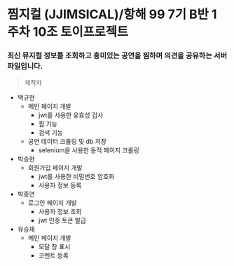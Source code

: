 # 찜지컬 (JJIMSICAL)/항해 99 7기 B반 1주차 10조 토이프로젝트

### 최신 뮤지컬 정보를 조회하고 흥미있는 공연을 찜하며 의견을 공유하는 서버 파일입니다. 
> 제작자
* 백규현 
  * 메인 페이지 개발
    * jwt를 사용한 유효성 검사
    * 찜 기능
    * 검색 기능
  * 공연 데이터 크롤링 및 db 저장
    * selenium을 사용한 동적 페이지 크롤링
* 박승현
  * 회원가입 페이지 개발
    * jwt를 사용한 비밀번호 암호화
    * 사용자 정보 등록
* 박종연
  * 로그인 페이지 개발
    * 사용자 정보 조회
    * jwt 인증 토큰 발급
* 유승재
  * 메인 페이지 개발
    * 모달 창 표시
    * 코멘트 등록

